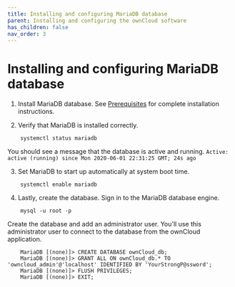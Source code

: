 ```yaml
---
title: Installing and configuring MariaDB database
parent: Installing and configuring the ownCloud software
has_children: false
nav_order: 3
---
```


# Installing and configuring MariaDB database

1. Install MariaDB database. See [Prerequisites](../prereqs.md) for complete installation instructions.

2. Verify that MariaDB is installed correctly.
```shell
	systemctl status mariadb
```
You should see a message that the database is active and running. 
`Active: active (running) since Mon 2020-06-01 22:31:25 GMT; 24s ago`

3. Set MariaDB to start up automatically at system boot time.
```shell
	systemctl enable mariadb
```

4. Lastly, create the database. Sign in to the MariaDB database engine.
```shell
	mysql -u root -p
```
Create the database and add an administrator user. You'll use this administrator user to connect to the database from the ownCloud application. 
```
	MariaDB [(none)]> CREATE DATABASE ownCloud_db;
	MariaDB [(none)]> GRANT ALL ON ownCloud_db.* TO 'owncloud_admin'@'localhost' IDENTIFIED BY 'YourStrongP@ssword';
	MariaDB [(none)]> FLUSH PRIVILEGES;
	MariaDB [(none)]> EXIT;
```